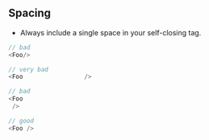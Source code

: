 ---
---

## Spacing
- Always include a single space in your self-closing tag.

```javascript
// bad
<Foo/>

// very bad
<Foo                 />

// bad
<Foo
 />

// good
<Foo />
```
